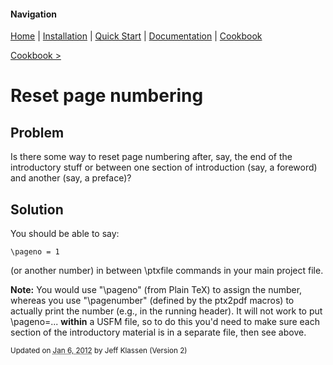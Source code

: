 #### Navigation

[Home](../home/README.md)  | [Installation](../installation/README.md) | [Quick Start](../quick-start/README.md) | [Documentation](../documentation/README.md) | [Cookbook ](../documentation/README.md) 

[Cookbook >](../README.md) 


# <span class="entry-title">Reset page numbering</span>

## <a name="TOC-Problem">Problem</a>

<a name="TOC-Problem">

Is there some way to reset page numbering after, say, the end of the introductory stuff or between one section of introduction (say, a foreword) and another (say, a preface)?

</a>

## <a name="TOC-Problem"></a><a name="TOC-Solution">Solution</a>



You should be able to say:

```
\pageno = 1
```


(or another number) in between \ptxfile commands in your main project file.

**Note:** You would use "\pageno" (from Plain TeX) to assign the number, whereas you use "\pagenumber" (defined by the ptx2pdf macros) to actually print the number (e.g., in the running header). It will not work to put \pageno=... **within** a USFM file, so to do this you'd need to make sure each section of the introductory material is in a separate file, then see above.



<small>Updated on <abbr class="updated" title="2012-01-06T15:36:28.036Z">Jan 6, 2012</abbr> by <span class="author"><span class="vcard">Jeff Klassen</span> </span>(Version <span class="sites:revision">2</span>)</small>  

